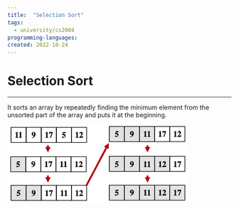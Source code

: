 ```yaml
---
title:  "Selection Sort"
tags:
  - university/cs2004
programming-languages:
created: 2022-10-24
---
```

# Selection Sort
---
It sorts an array by repeatedly finding the minimum element from the unsorted part of the array and puts it at the beginning.

![Screenshot 2022-10-24 at 16.59.08](notes/images/Screenshot%202022-10-24%20at%2016.59.08.png)